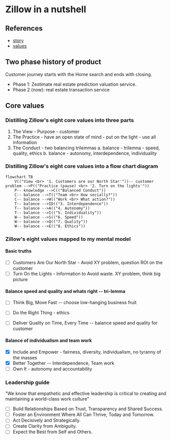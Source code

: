 # Zillow in a nutshell

## References

- [story](https://www.zillowgroup.com/about-us/story)
- [values](https://www.zillow.com/careers/our-values/)

## Two phase history of product

Customer journey starts with the Home search and ends with closing.

- Phase 1:  Zestimate real estate prediction valuation service. 
- Phase 2 (now):  real estate transaction service


## Core values 

### Distilling Zillow's eight core values into three parts

1. The View - Purpose - customer
2. The Practice - have an open state of mind - put on the light - use all information
3. The Conduct - two balancing trilemmas
    a. balance - trilemna - speed, quality, ethics
    b. balance - autonomy, interdependence, individuality 
  
### Distilling Zillow's eight core values into a flow chart diagram

```mermaid
flowchart TB
    V(("View <br> '1. Customers are our North Star'"))-- customer problem -->P(("Practice (pause) <br> '2. Turn on the lights'"))
    P-- knowledge -->C(("Balanced Conduct"))
    C-- balance -->T(("Team <br> How socially?"))
    C-- balance -->W(("Work <br> What action?"))
    T-- balance -->ID(("3. Interdependence"))
    T-- balance -->A(("4. Autonomy"))
    T-- balance -->I(("5. Individuality"))
    W-- balance -->S(("6. Speed"))
    W-- balance -->Q(("7. Quality"))
    W-- balance -->E(("8. Ethics"))
```


### Zillow's eight values mapped to my mental model

#### Basic truths

- [ ] Customers Are Our North Star - Avoid XY problem, question ROI on the customer
- [ ] Turn On the Lights - Information to Avoid waste. XY problem, think big picture

#### Balance speed and quality and whats right -- tri-lemma

- [ ] Think Big, Move Fast -- choose low-hanging business fruit 
- [ ] Do the Right Thing - ethics
- [ ] Deliver Quality on Time, Every Time -- balance speed and quality for customer 


#### Balance of individualism and team work

- [x] Include and Empower - fairness, diversity, individualism, no tyranny of the masses
- [x] Better Together -- Interdependence, Team work
- [ ] Own It - autonomy and accountability

### Leadership guide

"We know that empathetic and effective leadership is critical to creating and maintaining a world-class work culture"

- [ ] Build Relationships Based on Trust, Transparency and Shared Success.
- [ ] Foster an Environment Where All Can Thrive, Today and Tomorrow.
- [ ] Act Decisively and Strategically.
- [ ] Create Clarity from Ambiguity.
- [ ] Expect the Best from Self and Others.
